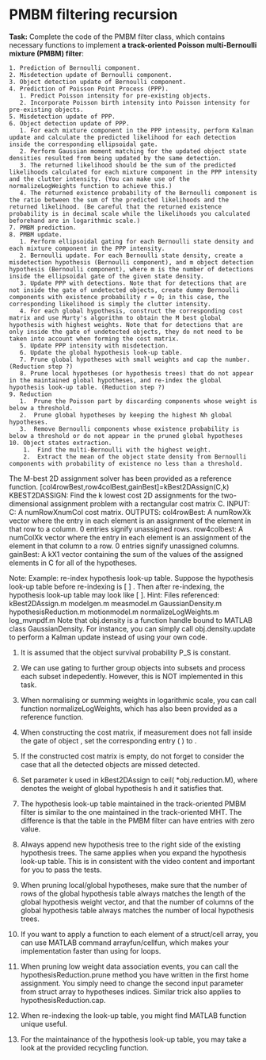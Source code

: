# PMBM filtering recursion

**Task:** Complete the code of the PMBM filter class, which contains necessary functions to implement **a track-oriented Poisson multi-Bernoulli mixture (PMBM) filter**:

    1. Prediction of Bernoulli component.
    2. Misdetection update of Bernoulli component.
    3. Object detection update of Bernoulli component.
    4. Prediction of Poisson Point Process (PPP).
       1. Predict Poisson intensity for pre-existing objects.
       2. Incorporate Poisson birth intensity into Poisson intensity for pre-existing objects.
    5. Misdetection update of PPP.
    6. Object detection update of PPP.
       1. For each mixture component in the PPP intensity, perform Kalman update and calculate the predicted likelihood for each detection inside the corresponding ellipsoidal gate.
       2. Perform Gaussian moment matching for the updated object state densities resulted from being updated by the same detection.
       3. The returned likelihood should be the sum of the predicted likelihoods calculated for each mixture component in the PPP intensity and the clutter intensity. (You can make use of the normalizeLogWeights function to achieve this.)
       4. The returned existence probability of the Bernoulli component is the ratio between the sum of the predicted likelihoods and the returned likelihood. (Be careful that the returned existence probability is in decimal scale while the likelihoods you calculated beforehand are in logarithmic scale.)
    7. PMBM prediction.
    8. PMBM update.
       1. Perform ellipsoidal gating for each Bernoulli state density and each mixture component in the PPP intensity.
       2. Bernoulli update. For each Bernoulli state density, create a misdetection hypothesis (Bernoulli component), and m object detection hypothesis (Bernoulli component), where m is the number of detections inside the ellipsoidal gate of the given state density.
       3. Update PPP with detections. Note that for detections that are not inside the gate of undetected objects, create dummy Bernoulli components with existence probability r = 0; in this case, the corresponding likelihood is simply the clutter intensity.
       4. For each global hypothesis, construct the corresponding cost matrix and use Murty's algorithm to obtain the M best global hypothesis with highest weights. Note that for detections that are only inside the gate of undetected objects, they do not need to be taken into account when forming the cost matrix.
       5. Update PPP intensity with misdetection.
       6. Update the global hypothesis look-up table.
       7. Prune global hypotheses with small weights and cap the number. (Reduction step ?)
       8. Prune local hypotheses (or hypothesis trees) that do not appear in the maintained global hypotheses, and re-index the global hypothesis look-up table. (Reduction step ?) 
    9. Reduction
       1.  Prune the Poisson part by discarding components whose weight is below a threshold.
       2.  Prune global hypotheses by keeping the highest Nh global hypotheses.
       3.  Remove Bernoulli components whose existence probability is below a threshold or do not appear in the pruned global hypotheses
    10. Object states extraction.
        1.  Find the multi-Bernoulli with the highest weight.
        2.  Extract the mean of the object state density from Bernoulli components with probability of existence no less than a threshold.





The M-best 2D assignment solver has been provided as a reference function.
[col4rowBest,row4colBest,gainBest]=kBest2DAssign(C,k)
KBEST2DASSIGN: Find the k lowest cost 2D assignments for the two-dimensional assignment problem with a rectangular cost matrix C. INPUT: C: A numRowXnumCol cost matrix.
OUTPUTS: col4rowBest: A numRowXk vector where the entry in each element is an assignment of the element in that row to a column. 0 entries signify unassigned rows.
row4colbest: A numColXk vector where the entry in each element is an assignment of the element in that column to a row. 0 entries signify unassigned columns.
gainBest: A kX1 vector containing the sum of the values of the assigned elements in C for all of the hypotheses.


Note:
Example: re-index hypothesis look-up table.
Suppose the hypothesis look-up table before re-indexing is [ ] . Then after re-indexing, the hypothesis look-up table may look like [ ].
Hint:
Files referenced:
      kBest2DAssign.m
      modelgen.m
      measmodel.m
      GaussianDensity.m
      hypothesisReduction.m
      motionmodel.m
      normalizeLogWeights.m
      log_mvnpdf.m
Note that obj.density is a function handle bound to MATLAB class GaussianDensity. For instance, you can simply call obj.density.update to perform a Kalman update instead of using your own code.
1. It is assumed that the object survival probability P_S is constant.
2. We can use gating to further group objects into subsets and process each subset indepedently. However, this is NOT implemented in this task.
3. When normalising or summing weights in logarithmic scale, you can call function normalizeLogWeights, which has also been provided as a reference
function.
4. When constructing the cost matrix, if measurement does not fall inside the gate of object , set the corresponding entry ( ) to .
5. If the constructed cost matrix is empty, do not forget to consider the case that all the detected objects are missed detected.
6. Set parameter k used in kBest2DAssign to ceil( *obj.reduction.M), where denotes the weight of global hypothesis h and it satisfies that.
7. The hypothesis look-up table maintained in the track-oriented PMBM filter is similar to the one maintained in the track-oriented MHT. The difference is that the table in the PMBM filter can have entries with zero value.
8. Always append new hypothesis tree to the right side of the existing hypothesis trees. The same applies when you expand the hypothesis look-up table. This is in consistent with the video content and important for you to pass the tests.
9. When pruning local/global hypotheses, make sure that the number of rows of the global hypothesis table always matches the length of the global
hypothesis weight vector, and that the number of columns of the global hypothesis table always matches the number of local hypothesis trees.




1. If you want to apply a function to each element of a struct/cell array, you can use MATLAB command arrayfun/cellfun, which makes your implementation faster than using for loops.
2. When pruning low weight data association events, you can call the hypothesisReduction.prune method you have written in the first home assignment. You simply need to change the second input parameter from struct array to hypotheses indices. Similar trick also applies to hypothesisReduction.cap.
3. When re-indexing the look-up table, you might find MATLAB function unique useful.
4. For the maintainance of the hypothesis look-up table, you may take a look at the provided recycling function.
